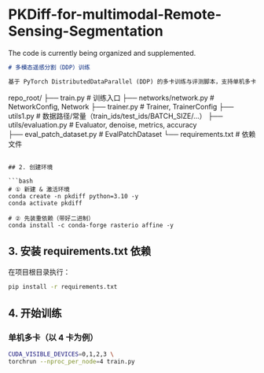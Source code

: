 # PKDiff-for-multimodal-Remote-Sensing-Segmentation
The code is currently being organized and supplemented.


```markdown
# 多模态遥感分割（DDP）训练

基于 PyTorch DistributedDataParallel (DDP) 的多卡训练与评测脚本，支持单机多卡/多机多卡、Linear Warmup → Cosine 学习率调度、按参数名分组学习率、分布式评测聚合以及 NVML 显卡信息打印。
```
repo_root/
├── train.py                       # 训练入口
├── networks/network.py            # NetworkConfig, Network
├── trainer.py                     # Trainer, TrainerConfig
├── utils1.py                      # 数据路径/常量（train_ids/test_ids/BATCH_SIZE/...）
├── utils/evaluation.py            # Evaluator, denoise, metrics, accuracy  
├── eval_patch_dataset.py          # EvalPatchDataset
└── requirements.txt               # 依赖文件
```

## 2. 创建环境

```bash
# ① 新建 & 激活环境
conda create -n pkdiff python=3.10 -y
conda activate pkdiff

# ② 先装重依赖（带好二进制）
conda install -c conda-forge rasterio affine -y
```

## 3. 安装 requirements.txt 依赖

在项目根目录执行：

```bash
pip install -r requirements.txt
```

## 4. 开始训练

### 单机多卡（以 4 卡为例）

```bash
CUDA_VISIBLE_DEVICES=0,1,2,3 \
torchrun --nproc_per_node=4 train.py
```

